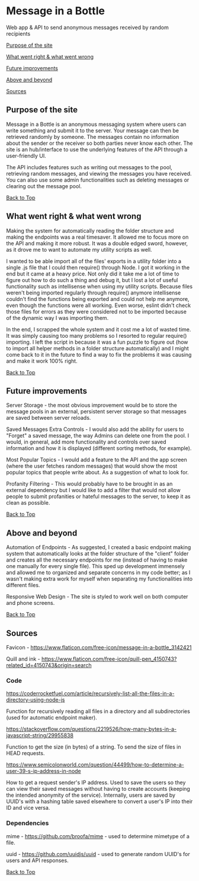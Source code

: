 <h1 id="top">Message in a Bottle</h1>

Web app &amp; API to send anonymous messages received by random recipients

[Purpose of the site](#Purpose-of-the-site)

[What went right &amp; what went wrong](#What-went-right-&amp;-what-went-wrong)

[Future improvements](#Future-improvements)

[Above and beyond](#Above-and-beyond)

[Sources](#Sources)

## Purpose of the site

Message in a Bottle is an anonymous messaging system where users can write something and submit it to the server. Your message can then be retrieved randomly by someone. The messages contain no information about the sender or the receiver so both parties never know each other. The site is an hub/interface to use the underlying features of the API through a user-friendly UI.

The API includes features such as writing out messages to the pool, retrieving random messages, and viewing the messages you have received. You can also use some admin functionalities such as deleting messages or clearing out the message pool.

[Back to Top](#top)

## What went right &amp; what went wrong

Making the system for automatically reading the folder structure and making the endpoints was a real timesaver. It allowed me to focus more on the API and making it more robust. It was a double edged sword, however, as it drove me to want to automate my utility scripts as well.

I wanted to be able import all of the files' exports in a utility folder into a single .js file that I could then require() through Node. I got it working in the end but it came at a heavy price. Not only did it take me a lot of time to figure out how to do such a thing and debug it, but I lost a lot of useful functionality such as intellisense when using my utility scripts. Because files weren't being imported regularly through require() anymore intellisense couldn't find the functions being exported and could not help me anymore, even though the functions were all working. Even worse, eslint didn't check those files for errors as they were considered not to be imported because of the dynamic way I was importing them.

In the end, I scrapped the whole system and it cost me a lot of wasted time. It was simply causing too many problems so I resorted to regular require() importing. I left the script in because it was a fun puzzle to figure out (how to import all helper methods in a folder structure automatically) and I might come back to it in the future to find a way to fix the problems it was causing and make it work 100% right.

[Back to Top](#top)

## Future improvements

Server Storage - the most obvious improvement would be to store the message pools in an external, persistent server storage so that messages are saved between server reloads.

Saved Messages Extra Controls - I would also add the ability for users to "Forget" a saved message, the way Admins can delete one from the pool. I would, in general, add more functionality and controls over saved information and how it is displayed (different sorting methods, for example).

Most Popular Topics - I would add a feature to the API and the app screen (where the user fetches random messages) that would show the most popular topics that people write about. As a suggestion of what to look for.

Profanity Filtering - This would probably have to be brought in as an external dependency but I would like to add a filter that would not allow people to submit profanities or hateful messages to the server, to keep it as clean as possible.

[Back to Top](#top)

## Above and beyond

Automation of Endpoints - As suggested, I created a basic endpoint making system that automatically looks at the folder structure of the "client" folder and creates all the necessary endpoints for me (instead of having to make one manually for every single file). This sped up development immensely and allowed me to organized and separate concerns in my code better; as I wasn't making extra work for myself when separating my functionalities into different files.

Responsive Web Design - The site is styled to work well on both computer and phone screens.

[Back to Top](#top)

## Sources

Favicon - https://www.flaticon.com/free-icon/message-in-a-bottle_3142421

Quill and ink - https://www.flaticon.com/free-icon/quill-pen_4150743?related_id=4150743&origin=search

### Code

https://coderrocketfuel.com/article/recursively-list-all-the-files-in-a-directory-using-node-js

Function for recursively reading all files in a directory and all subdirectories (used for automatic endpoint maker).

https://stackoverflow.com/questions/2219526/how-many-bytes-in-a-javascript-string/29955838

Function to get the size (in bytes) of a string. To send the size of files in HEAD requests.

https://www.semicolonworld.com/question/44499/how-to-determine-a-user-39-s-ip-address-in-node

How to get a request sender's IP address. Used to save the users so they can view their saved messages without having to create accounts (keeping the intended anonymity of the service). Internally, users are saved by UUID's with a hashing table saved elsewhere to convert a user's IP into their ID and vice versa.

### Dependencies

mime - https://github.com/broofa/mime - used to determine mimetype of a file.

uuid - https://github.com/uuidjs/uuid - used to generate random UUID's for users and API responses.

[Back to Top](#top)